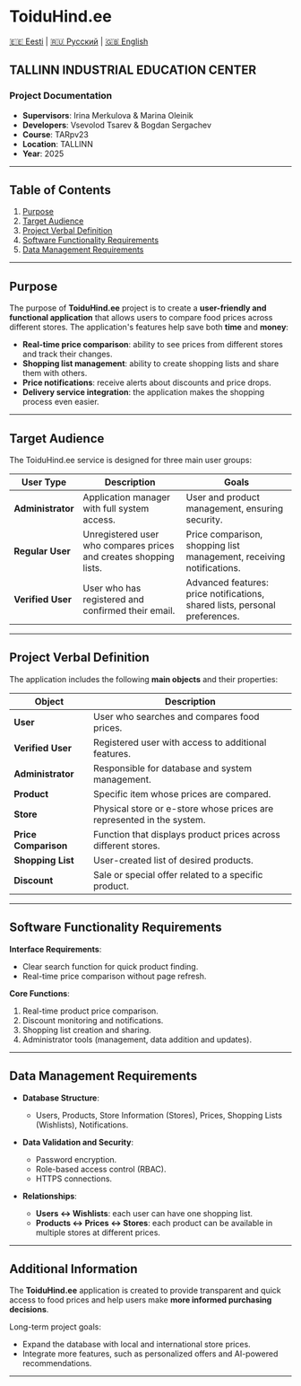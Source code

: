 # ToiduHind.ee

[🇪🇪 Eesti](README.md) | [🇷🇺 Русский](README.ru.md) | [🇬🇧 English](README.en.md)

## TALLINN INDUSTRIAL EDUCATION CENTER
### Project Documentation

- **Supervisors**: Irina Merkulova & Marina Oleinik
- **Developers**: Vsevolod Tsarev & Bogdan Sergachev
- **Course**: TARpv23
- **Location**: TALLINN
- **Year**: 2025

---

## Table of Contents

1. [Purpose](#purpose)
2. [Target Audience](#target-audience)
3. [Project Verbal Definition](#project-verbal-definition)
4. [Software Functionality Requirements](#software-functionality-requirements)
5. [Data Management Requirements](#data-management-requirements)

---

## Purpose

The purpose of **ToiduHind.ee** project is to create a **user-friendly and functional application** that allows users to compare food prices across different stores. The application's features help save both **time** and **money**:

- **Real-time price comparison**: ability to see prices from different stores and track their changes.
- **Shopping list management**: ability to create shopping lists and share them with others.
- **Price notifications**: receive alerts about discounts and price drops.
- **Delivery service integration**: the application makes the shopping process even easier.

---

## Target Audience

The ToiduHind.ee service is designed for three main user groups:

| **User Type** | **Description** | **Goals** |
|---------------|----------------|-----------|
| **Administrator** | Application manager with full system access. | User and product management, ensuring security. |
| **Regular User** | Unregistered user who compares prices and creates shopping lists. | Price comparison, shopping list management, receiving notifications. |
| **Verified User** | User who has registered and confirmed their email. | Advanced features: price notifications, shared lists, personal preferences. |

---

## Project Verbal Definition

The application includes the following **main objects** and their properties:

| **Object** | **Description** |
|------------|----------------|
| **User** | User who searches and compares food prices. |
| **Verified User** | Registered user with access to additional features. |
| **Administrator** | Responsible for database and system management. |
| **Product** | Specific item whose prices are compared. |
| **Store** | Physical store or e-store whose prices are represented in the system. |
| **Price Comparison** | Function that displays product prices across different stores. |
| **Shopping List** | User-created list of desired products. |
| **Discount** | Sale or special offer related to a specific product. |

---

## Software Functionality Requirements

**Interface Requirements**:
- Clear search function for quick product finding.
- Real-time price comparison without page refresh.

**Core Functions**:
1. Real-time product price comparison.
2. Discount monitoring and notifications.
3. Shopping list creation and sharing.
4. Administrator tools (management, data addition and updates).

---

## Data Management Requirements

- **Database Structure**:
  - Users, Products, Store Information (Stores), Prices, Shopping Lists (Wishlists), Notifications.

- **Data Validation and Security**:
  - Password encryption.
  - Role-based access control (RBAC).
  - HTTPS connections.

- **Relationships**:
  - **Users ↔ Wishlists**: each user can have one shopping list.
  - **Products ↔ Prices ↔ Stores**: each product can be available in multiple stores at different prices.

---

## Additional Information

The **ToiduHind.ee** application is created to provide transparent and quick access to food prices and help users make **more informed purchasing decisions**.

Long-term project goals:
- Expand the database with local and international store prices.
- Integrate more features, such as personalized offers and AI-powered recommendations.

---
